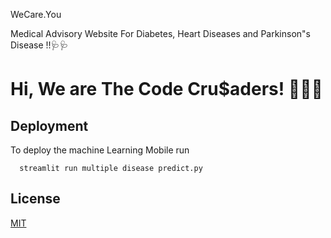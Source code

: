 
WeCare.You

Medical Advisory Website For Diabetes, Heart Diseases and Parkinson"s Disease !!🩺🩺




# Hi, We are The Code Cru$aders! 👋🚀🚀




## Deployment

To deploy the machine Learning Mobile run

```bash/terminal
  streamlit run multiple disease predict.py
```


## License

[MIT](https://choosealicense.com/licenses/mit/)

